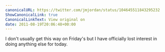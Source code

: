 ```yaml
---
canonicalURL: https://twitter.com/jmjordan/status/104645511843295232
ShowCanonicalLink: true
CanonicalLinkText: View original on
date: 2011-08-19T20:06:48+00:00
---
```

I don't usually get this way on Friday's but I have officially lost interest in doing anything else for today.
